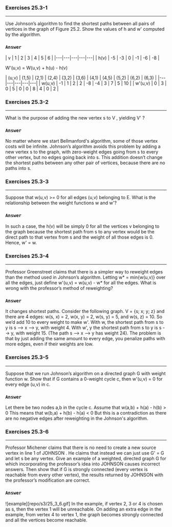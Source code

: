 ### Exercises 25.3-1
***
Use Johnson’s algorithm to find the shortest paths between all pairs of vertices in the graph of Figure 25.2. Show the values of h and w' computed by the algorithm.

### `Answer`

| v | 1 | 2 | 3 | 4 | 5 | 6 |
|---|---|---|---|---|
| h(v) | -5 | -3 | 0 | -1 | -6 | -8 |

W'(u,v) = W(u,v) + h(u) - h(v)

| (u,v) | (1,5) | (2,1) | (2,4) | (3,2) | (3,6) | (4,1) | (4,5) | (5,2) | (6,2) | (6,3) |
|---|---|---|---|---|
| w(u,v) | -1  | 1 | 2 | 2 | -8 | -4 | 3 | 7 | 5 | 10 | 
| w'(u,v) | 0 | 3 | 0 | 5 | 0 | 0 | 8 | 4 | 0 | 2 | 


### Exercises 25.3-2
***
What is the purpose of adding the new vertex s to V , yielding V' ?

### `Answer`
No matter where we start Bellmanford's algorithm, some of those vertex costs will be infinite. Johnson’s algorithm avoids this problem by adding a new vertex s to the graph, with zero-weight edges going from s to every other vertex, but no edges going back into s. This addition doesn’t change the shortest paths between any other pair of vertices, because there are no paths into s.


### Exercises 25.3-3
***
Suppose that w(u,v) >= 0 for all edges (u,v) belonging to E. What is the relationship between the weight functions w and w'?

### `Answer`
In such a case, the h(v) will be simply 0 for all the vertices v belonging to the graph because the shortest path from s to any vertex would be the direct path to that vertex from s and the weight of all those edges is 0.
Hence, w' = w.


### Exercises 25.3-4
***
Professor Greenstreet claims that there is a simpler way to reweight edges than the method used in Johnson’s algorithm. Letting w* = min{w(u,v)} over all the edges, just define w'(u,v) = w(u,v) - w* for all the edges. What is wrong with the professor’s method of reweighting?

### `Answer`
It changes shortest paths. Consider the following graph. V = {s; x; y; z} and there are 4 edges: w(s, x) = 2, w(x, y) = 2, w(s, y) = 5, and w(s, z) = 10. So we’d add 10 to every weight to make w'. With w, the shortest path from s to y is s --> x --> y, with weight 4. With w', y the shortest path from s to y is s --> y, with weight 15. (The path s --> x --> y has weight 24).
The problem is that by just adding the same amount to every edge, you penalize paths with more edges, even if their weights are low.

### Exercises 25.3-5
***
Suppose that we run Johnson’s algorithm on a directed graph G with weight function w. Show that if G contains a 0-weight cycle c, then w'(u,v) = 0 for every edge (u,v) in c.

### `Answer`
Let there be two nodes a,b in the cycle c. Assume that
	w(a,b) + h(a) - h(b) > 0
This means that
	w(b,a) + h(b) - h(a) < 0
But this is a contradiction as there are no negative edges after reweighting in the Johnson's algorithm.


### Exercises 25.3-6
***
Professor Michener claims that there is no need to create a new source vertex in line 1 of JOHNSON . He claims that instead we can just use G' = G and let s be any vertex. Give an example of a weighted, directed graph G for which incorporating the professor’s idea into JOHNSON causes incorrect answers. Then show that if G is strongly connected (every vertex is reachable from every other vertex), the results returned by JOHNSON with the professor’s modification are correct.

### `Answer`
![example][repo/s3/25_3_6.gif]
In the example, if vertex 2, 3 or 4 is chosen as s, then the vertex 1 will be unreachable.
On adding an extra edge in the example, from vertex 4 to vertex 1, the graph becomes strongly connected and all the vertices become reachable. 